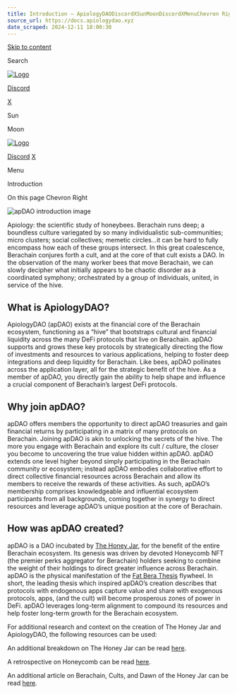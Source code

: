 ```yaml
---
title: Introduction – ApiologyDAODiscordXSunMoonDiscordXMenuChevron RightArrow Right
source_url: https://docs.apiologydao.xyz
date_scraped: 2024-12-11 18:00:30
---
```


[Skip to content](/#vocs-content)

Search

[![Logo](/logo.png)](/)

[Discord](https://discord.com/invite/thehoneyjar)

[X](https://x.com/apiologydao)

Sun

Moon

[![Logo](/logo.png)](/)

[Discord](https://discord.com/invite/thehoneyjar) [X](https://x.com/apiologydao)

Menu

Introduction

On this page
Chevron Right

![apDAO introduction image](/apdao/apDAO_final.png)

Apiology: the scientific study of honeybees. Berachain runs deep; a boundless culture variegated by so many individualistic sub-communities; micro clusters; social collectives; memetic circles…it can be hard to fully encompass how each of these groups intersect. In this great coalescence, Berachain conjures forth a cult, and at the core of that cult exists a DAO.
In the observation of the many worker bees that move Berachain, we can slowly decipher what initially appears to be chaotic disorder as a coordinated symphony; orchestrated by a group of individuals, united, in service of the hive.

## What is ApiologyDAO?

ApiologyDAO (apDAO) exists at the financial core of the Berachain ecosystem, functioning as a “hive” that bootstraps cultural and financial liquidity across the many DeFi protocols that live on Berachain. apDAO supports and grows these key protocols by strategically directing the flow of investments and resources to various applications, helping to foster deep integrations and deep liquidity for Berachain. Like bees, apDAO pollinates across the application layer, all for the strategic benefit of the hive. As a member of apDAO, you directly gain the ability to help shape and influence a crucial component of Berachain’s largest DeFi protocols.

## Why join apDAO?

apDAO offers members the opportunity to direct apDAO treasuries and gain financial returns by participating in a matrix of many protocols on Berachain. Joining apDAO is akin to unlocking the secrets of the hive. The more you engage with Berachain and explore its cult / culture, the closer you become to uncovering the true value hidden within apDAO. apDAO extends one level higher beyond simply participating in the Berachain community or ecosystem; instead apDAO embodies collaborative effort to direct collective financial resources across Berachain and allow its members to receive the rewards of these activities. As such, apDAO’s membership comprises knowledgeable and influential ecosystem participants from all backgrounds, coming together in synergy to direct resources and leverage apDAO’s unique position at the core of Berachain.

## How was apDAO created?

apDAO is a DAO incubated by [The Honey Jar](https://www.0xhoneyjar.xyz), for the benefit of the entire Berachain ecosystem. Its genesis was driven by devoted Honeycomb NFT (the premier perks aggregator for Berachain) holders seeking to combine the weight of their holdings to direct greater influence across Berachain. apDAO is the physical manifestation of the [Fat Bera Thesis](https://0xhoneyjar.mirror.xyz/nQE-5CbhhirIeTJi7w48P97Ir0-HISuvb6NnwHr-eSA) flywheel. In short, the leading thesis which inspired apDAO’s creation describes that protocols with endogenous apps capture value and share with exogenous protocols, apps, (and the cult) will become prosperous zones of power in DeFi. apDAO leverages long-term alignment to compound its resources and help foster long-term growth for the Berachain ecosystem.

For additional research and context on the creation of The Honey Jar and ApiologyDAO, the following resources can be used:

An additional breakdown on The Honey Jar can be read [here](https://0xhoneyjar.mirror.xyz/dHB3l29gAfLsPhPUPLGvg6_UAM1LxgxHMSJ054_QuDM).

A retrospective on Honeycomb can be read [here](https://0xhoneyjar.mirror.xyz/MadrmAryBCY_l8iZEDHtPGrmOw_qHTEwDCd7HTrqst0).

An additional article on Berachain, Cults, and Dawn of the Honey Jar can be read [here](https://0xhoneyjar.mirror.xyz/nQE-5CbhhirIeTJi7w48P97Ir0-HISuvb6NnwHr-eSA).